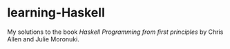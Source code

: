# learning-Haskell
My solutions to the book *Haskell Programming from first principles* by Chris Allen and Julie Moronuki.